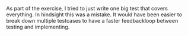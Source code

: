 As part of the exercise, I tried to just write one big test that covers everything. In hindsight this was a mistake. It would have been easier to break down multiple testcases to have a faster feedbackloop between testing and implementing.